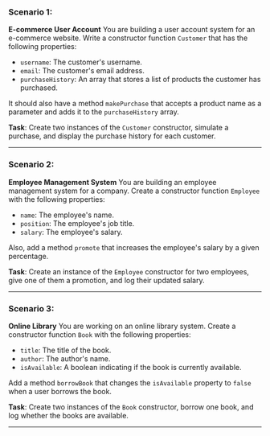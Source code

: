 
### Scenario 1: 
**E-commerce User Account**
You are building a user account system for an e-commerce website. Write a constructor function `Customer` that has the following properties:
- `username`: The customer's username.
- `email`: The customer's email address.
- `purchaseHistory`: An array that stores a list of products the customer has purchased.

It should also have a method `makePurchase` that accepts a product name as a parameter and adds it to the `purchaseHistory` array.

**Task**: Create two instances of the `Customer` constructor, simulate a purchase, and display the purchase history for each customer.

---

### Scenario 2:
**Employee Management System**
You are building an employee management system for a company. Create a constructor function `Employee` with the following properties:
- `name`: The employee's name.
- `position`: The employee's job title.
- `salary`: The employee's salary.

Also, add a method `promote` that increases the employee's salary by a given percentage.

**Task**: Create an instance of the `Employee` constructor for two employees, give one of them a promotion, and log their updated salary.

---

### Scenario 3:
**Online Library**
You are working on an online library system. Create a constructor function `Book` with the following properties:
- `title`: The title of the book.
- `author`: The author's name.
- `isAvailable`: A boolean indicating if the book is currently available.

Add a method `borrowBook` that changes the `isAvailable` property to `false` when a user borrows the book.

**Task**: Create two instances of the `Book` constructor, borrow one book, and log whether the books are available.

---
